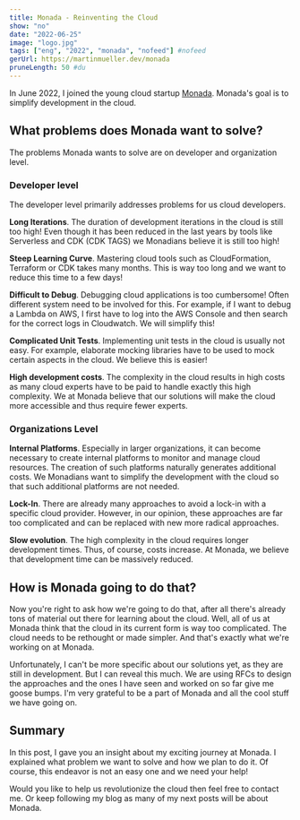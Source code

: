 ```yaml
---
title: Monada - Reinventing the Cloud
show: "no"
date: "2022-06-25"
image: "logo.jpg"
tags: ["eng", "2022", "monada", "nofeed"] #nofeed
gerUrl: https://martinmueller.dev/monada
pruneLength: 50 #du
---
```


In June 2022, I joined the young cloud startup [Monada](https://www.linkedin.com/company/monadahq/about/). Monada's goal is to simplify development in the cloud.

## What problems does Monada want to solve?

The problems Monada wants to solve are on developer and organization level.

### Developer level

The developer level primarily addresses problems for us cloud developers.

**Long Iterations**. The duration of development iterations in the cloud is still too high! Even though it has been reduced in the last years by tools like Serverless and CDK (CDK TAGS) we Monadians believe it is still too high!

**Steep Learning Curve**. Mastering cloud tools such as CloudFormation, Terraform or CDK takes many months. This is way too long and we want to reduce this time to a few days!

**Difficult to Debug**. Debugging cloud applications is too cumbersome! Often different system need to be involved for this. For example, if I want to debug a Lambda on AWS, I first have to log into the AWS Console and then search for the correct logs in Cloudwatch. We will simplify this!

**Complicated Unit Tests**. Implementing unit tests in the cloud is usually not easy. For example, elaborate mocking libraries have to be used to mock certain aspects in the cloud. We believe this is easier!

**High development costs**. The complexity in the cloud results in high costs as many cloud experts have to be paid to handle exactly this high complexity. We at Monada believe that our solutions will make the cloud more accessible and thus require fewer experts.

### Organizations Level

**Internal Platforms**. Especially in larger organizations, it can become necessary to create internal platforms to monitor and manage cloud resources. The creation of such platforms naturally generates additional costs. We Monadians want to simplify the development with the cloud so that such additional platforms are not needed.

**Lock-In**. There are already many approaches to avoid a lock-in with a specific cloud provider. However, in our opinion, these approaches are far too complicated and can be replaced with new more radical approaches.

**Slow evolution**. The high complexity in the cloud requires longer development times. Thus, of course, costs increase. At Monada, we believe that development time can be massively reduced.

## How is Monada going to do that?

Now you're right to ask how we're going to do that, after all there's already tons of material out there for learning about the cloud. Well, all of us at Monada think that the cloud in its current form is way too complicated. The cloud needs to be rethought or made simpler. And that's exactly what we're working on at Monada.

Unfortunately, I can't be more specific about our solutions yet, as they are still in development. But I can reveal this much. We are using RFCs to design the approaches and the ones I have seen and worked on so far give me goose bumps. I'm very grateful to be a part of Monada and all the cool stuff we have going on.

## Summary

In this post, I gave you an insight about my exciting journey at Monada. I explained what problem we want to solve and how we plan to do it. Of course, this endeavor is not an easy one and we need your help!

Would you like to help us revolutionize the cloud then feel free to contact me. Or keep following my blog as many of my next posts will be about Monada.
